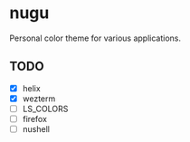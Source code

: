 # nugu

Personal color theme for various applications.

## TODO

* [x] helix
* [x] wezterm
* [ ] LS\_COLORS
* [ ] firefox
* [ ] nushell
